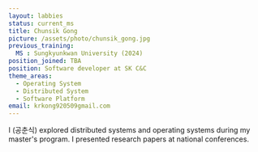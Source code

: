 ```yaml
---
layout: labbies
status: current_ms
title: Chunsik Gong
picture: /assets/photo/chunsik_gong.jpg
previous_training:
  MS : Sungkyunkwan University (2024)
position_joined: TBA
position: Software developer at SK C&C
theme_areas:
  - Operating System
  - Distributed System
  - Software Platform
email: krkong920509gmail.com
---
```


I (공춘식) explored distributed systems and operating systems during my master's program. I presented research papers at national conferences.
